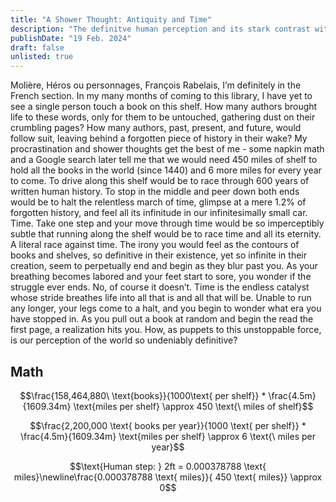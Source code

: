 ```yaml
---
title: "A Shower Thought: Antiquity and Time"
description: "The definitve human perception and its stark contrast with the force of time."
publishDate: "19 Feb. 2024"
draft: false
unlisted: true
---
```


Molière, Héros ou personnages, François Rabelais, I’m definitely in the French section. In my many months of coming to this library, I have yet to see a single person touch a book on this shelf. How many authors brought life to these words, only for them to be untouched, gathering dust on their crumbling pages? How many authors, past, present, and future, would follow suit, leaving behind a forgotten piece of history in their wake? My procrastination and shower thoughts get the best of me - some napkin math and a Google search later tell me that we would need 450 miles of shelf to hold all the books in the world (since 1440) and 6 more miles for every year to come. To drive along this shelf would be to race through 600 years of written human history. To stop in the middle and peer down both ends would be to halt the relentless march of time, glimpse at a mere 1.2% of forgotten history, and feel all its infinitude in our infinitesimally small car. Time. Take one step and your move through time would be so imperceptibly subtle that running along the shelf would be to race time and all its eternity. A literal race against time. The irony you would feel as the contours of books and shelves, so definitive in their existence, yet so infinite in their creation, seem to perpetually end and begin as they blur past you. As your breathing becomes labored and your feet start to sore, you wonder if the struggle ever ends. No, of course it doesn’t. Time is the endless catalyst whose stride breathes life into all that is and all that will be. Unable to run any longer, your legs come to a halt, and you begin to wonder what era you have stopped in. As you pull out a book at random and begin the read the first page, a realization hits you. How, as puppets to this unstoppable force, is our perception of the world so undeniably definitive?

## Math

$$\frac{158,464,880\ \text{books}}{1000\text{ per shelf}} * \frac{4.5m}{1609.34m} \text{miles per shelf} \approx 450 \text{\ miles of shelf}$$

$$\frac{2,200,000 \text{ books per year}}{1000 \text{ per shelf}} * \frac{4.5m}{1609.34m} \text{miles per shelf} \approx 6 \text{\ miles per year}$$

$$\text{Human step: } 2ft = 0.000378788 \text{ miles}\newline\frac{0.000378788 \text{ miles}}{ 450 \text{ miles}} \approx 0$$
